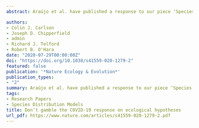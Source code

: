 ```yaml
---
abstract: Araújo et al. have published a response to our piece ‘Species distribution models are inappropriate for COVID-19’1 entitled ‘Ecological and epidemiological models are both useful for SARS-CoV-2’2, in which they defend the idea that ecological models are likely to identify the signature of climate drivers in the R0 of COVID-19 transmission.

authors:
- Colin J. Carlson
- Joseph D. Chipperfield
- admin
- Richard J. Telford
- Robert B. O'Hara
date: "2020-07-29T00:00:00Z"
doi: "https://doi.org/10.1038/s41559-020-1279-2"
featured: false
publication: '*Nature Ecology & Evolution*'
publication_types:
- "2"
summary: Araújo et al. have published a response to our piece ‘Species distribution models are inappropriate for COVID-19’1 entitled ‘Ecological and epidemiological models are both useful for SARS-CoV-2’2, in which they defend the idea that ecological models are likely to identify the signature of climate drivers in the R0 of COVID-19 transmission.
tags:
- Research Papers
- Species Distribution Models
title: Don’t gamble the COVID-19 response on ecological hypotheses 
url_pdf: https://www.nature.com/articles/s41559-020-1279-2.pdf
---
```



